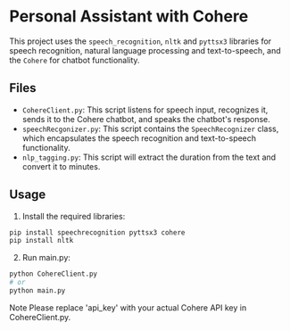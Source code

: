 # Personal Assistant with Cohere

This project uses the `speech_recognition`, `nltk` and `pyttsx3` libraries for speech recognition, natural language processing and text-to-speech, and the `Cohere` for chatbot functionality.

## Files

- `CohereClient.py`: This script listens for speech input, recognizes it, sends it to the Cohere chatbot, and speaks the chatbot's response.
- `speechRecgonizer.py`: This script contains the `SpeechRecognizer` class, which encapsulates the speech recognition and text-to-speech functionality.
- `nlp_tagging.py`: This script will extract the duration from the text and convert it to minutes.

## Usage

1. Install the required libraries: 

```bash
pip install speechrecognition pyttsx3 cohere
pip install nltk
```
2. Run main.py:

```bash
python CohereClient.py
# or
python main.py
```
Note
Please replace 'api_key' with your actual Cohere API key in CohereClient.py.
